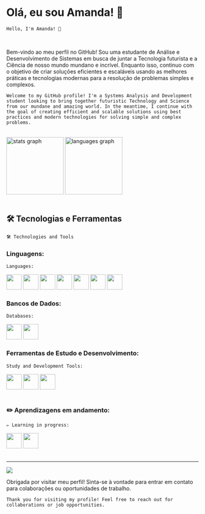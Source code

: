 # Olá, eu sou Amanda! 👋
 
 ` Hello, I'm Amanda! 👋 `
 
<br>
 
Bem-vindo ao meu perfil no GitHub! Sou uma estudante de Análise e Desenvolvimento de Sistemas em busca de juntar a Tecnologia futurista e a Ciência de nosso mundo mundano e incrível. Enquanto isso, continuo com o objetivo de criar soluções eficientes e escaláveis usando as melhores práticas e tecnologias modernas para a resolução de problemas simples e complexos. 

` Welcome to my GitHub profile! I'm a Systems Analysis and Development student looking to bring together futuristic Technology and Science from our mundane and amazing world. In the meantime, I continue with the goal of creating efficient and scalable solutions using best practices and modern technologies for solving simple and complex problems. `

 <br>

<div align="left">
  <img src="https://github-readme-stats.vercel.app/api?username=Amanyti&hide_title=false&hide_rank=false&show_icons=true&include_all_commits=true&count_private=true&disable_animations=false&theme=tokyonight&locale=en&hide_border=false" height="150" alt="stats graph"  />
  <img src="https://github-readme-stats.vercel.app/api/top-langs?username=Amanyti&locale=en&hide_title=false&layout=compact&card_width=320&langs_count=6&theme=tokyonight&hide_border=false" height="150" alt="languages graph"  />
</div>

<br>

## 🛠️ Tecnologias e Ferramentas</h2> 

` 🛠️ Technologies and Tools `

<div display="flex">
  
 ### Linguagens:

` Languages: `

  <div display="flex">
    <img src="https://cdn.jsdelivr.net/gh/devicons/devicon@latest/icons/c/c-original.svg" width="40" height="40" /> 
    <img src="https://cdn.jsdelivr.net/gh/devicons/devicon@latest/icons/csharp/csharp-original.svg"  width="40" height="40" /> 
    <img loading="lazy" src="https://cdn.jsdelivr.net/gh/devicons/devicon/icons/java/java-original.svg" width="40" height="40"/>
    <img src="https://cdn.jsdelivr.net/gh/devicons/devicon@latest/icons/python/python-original.svg" width="40" height="40" /> 
    <img src="https://cdn.jsdelivr.net/gh/devicons/devicon@latest/icons/html5/html5-original.svg"  width="40" height="40" />
    <img src="https://cdn.jsdelivr.net/gh/devicons/devicon@latest/icons/css3/css3-original.svg"  width="40" height="40" /> 
    <img src="https://cdn.jsdelivr.net/gh/devicons/devicon@latest/icons/azuresqldatabase/azuresqldatabase-original.svg"  width="40" height="40" /> </div>
  
   ### Bancos de Dados:
  
   ` Databases: `
   
  <img src="https://cdn.jsdelivr.net/gh/devicons/devicon@latest/icons/mysql/mysql-original-wordmark.svg" width="40" height="40" /> 
  <img src="https://cdn.jsdelivr.net/gh/devicons/devicon@latest/icons/mariadb/mariadb-original-wordmark.svg"  width="40" height="40" /> 
  
  ### Ferramentas de Estudo e Desenvolvimento:
  
  ` Study and Development Tools: `
  
  <img loading="lazy" src="https://cdn.jsdelivr.net/gh/devicons/devicon/icons/git/git-original.svg" width="40" height="40"/>  
  <img src="https://cdn.jsdelivr.net/gh/devicons/devicon@latest/icons/canva/canva-original.svg"  width="40" height="40"/> 
  <img src="https://cdn.jsdelivr.net/gh/devicons/devicon@latest/icons/notion/notion-original.svg"  width="40" height="40" />

</div>

<br>

### ✏️ Aprendizagens em andamento: 
` ✏️ Learning in progress: `

 
 <div display="flex"> 
   <img src="https://cdn.jsdelivr.net/gh/devicons/devicon@latest/icons/php/php-original.svg"  width="40" height="40" />
   <img src="https://cdn.jsdelivr.net/gh/devicons/devicon@latest/icons/docker/docker-plain-wordmark.svg" height="40" /> 
 </div>

</br>

---
[![](https://visitcount.itsvg.in/api?id=Amanyti&icon=5&color=6)](https://visitcount.itsvg.in)

Obrigada por visitar meu perfil! Sinta-se à vontade para entrar em contato para colaborações ou oportunidades de trabalho.

` Thank you for visiting my profile! Feel free to reach out for collaborations or job opportunities. `



